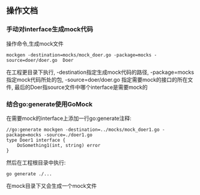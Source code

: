 <!--
 * @Author: zhounanjun
 * @Date: 2022-04-22 12:21:43
 * @LastEditors: zhounanjun
 * @LastEditTime: 2022-04-22 21:46:36
 * @Description: 请填写简介
-->

## 操作文档
### 手动对interface生成mock代码

操作命令,生成mock文件
```
mockgen -destination=mocks/mock_doer.go -package=mocks -source=doer/doer.go  Doer
```
在工程更目录下执行, -destination指定生成mock代码的路径, -package=mocks 指定mock代码所处的包, -source=doer/doer.go 指定需要mock的接口的所在文件, 最后的Doer指source文件中哪个interface是需要mock的

### 结合go:generate使用GoMock
在需要mock的interface上添加一行go:generate注释:
```
//go:generate mockgen -destination=../mocks/mock_doer1.go -package=mocks -source=./doer1.go
type Doer1 interface {
	DoSomething1(int, string) error
}
```
然后在工程根目录中执行:
```
go generate ./...
```
在mock目录下又会生成一个mock文件